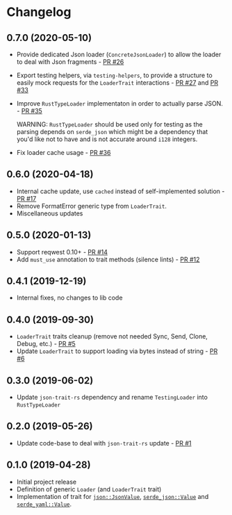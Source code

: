 Changelog
=========

0.7.0 (2020-05-10)
------------------

- Provide dedicated Json loader (`ConcreteJsonLoader`) to allow the loader to deal with Json fragments - [PR #26](https://github.com/macisamuele/loader-rs/pull/26)
- Export testing helpers, via `testing-helpers`, to provide a structure to easily mock requests for the `LoaderTrait` interactions - [PR #27](https://github.com/macisamuele/loader-rs/pull/27) and [PR #33](https://github.com/macisamuele/loader-rs/pull/33)
- Improve `RustTypeLoader` implementaton in order to actually parse JSON. - [PR #35](https://github.com/macisamuele/loader-rs/pull/35)

  WARNING: `RustTypeLoader` should be used only for testing as the parsing depends on `serde_json` which might be a dependency that you'd like not to have and is not accurate around `i128` integers.
- Fix loader cache usage - [PR #36](https://github.com/macisamuele/loader-rs/pull/36)

0.6.0 (2020-04-18)
------------------

- Internal cache update, use `cached` instead of self-implemented solution - [PR #17](https://github.com/macisamuele/loader-rs/pull/17)
- Remove FormatError generic type from `LoaderTrait`.
- Miscellaneous updates

0.5.0 (2020-01-13)
------------------

- Support reqwest 0.10+ - [PR #14](https://github.com/macisamuele/loader-rs/pull/14)
- Add `must_use` annotation to trait methods (silence lints) - [PR #12](https://github.com/macisamuele/loader-rs/pull/12)

0.4.1 (2019-12-19)
------------------

- Internal fixes, no changes to lib code

0.4.0 (2019-09-30)
------------------

- `LoaderTrait` traits cleanup (remove not needed Sync, Send, Clone, Debug, etc.) - [PR #5](https://github.com/macisamuele/loader-rs/pull/5)
- Update `LoaderTrait` to support loading via bytes instead of string - [PR #6](https://github.com/macisamuele/loader-rs/pull/6)

0.3.0 (2019-06-02)
------------------

- Update `json-trait-rs` dependency and rename `TestingLoader` into `RustTypeLoader`

0.2.0 (2019-05-26)
------------------

- Update code-base to deal with `json-trait-rs` update - [PR #1](https://github.com/macisamuele/loader-rs/pull/1)

0.1.0 (2019-04-28)
------------------

- Initial project release
- Definition of generic `Loader` (and `LoaderTrait` trait)
- Implementation of trait for [`json::JsonValue`](https://github.com/maciejhirsz/json-rust/), [`serde_json::Value`](https://github.com/serde-rs/json/) and [`serde_yaml::Value`](https://github.com/dtolnay/serde-yaml).
